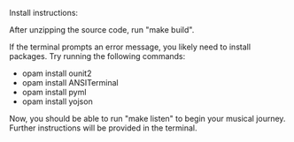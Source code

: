 Install instructions:

After unzipping the source code, run "make build".

If the terminal prompts an error message, you likely need to install packages. Try running the following commands:
* opam install ounit2
* opam install ANSITerminal
* opam install pyml
* opam install yojson

Now, you should be able to run "make listen" to begin your musical journey. Further instructions will be provided in the terminal. 